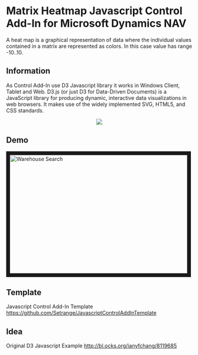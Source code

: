 # Matrix Heatmap Javascript Control Add-In for Microsoft Dynamics NAV

A heat map is a graphical representation of data where the individual values contained in a matrix are represented as colors. In this case value has range -10..10.

## Information
As Control Add-In use D3 Javascript library it works in Windows Client, Tablet and Web. D3.js (or just D3 for Data-Driven Documents) is a JavaScript library for producing dynamic, interactive data visualizations in web browsers. It makes use of the widely implemented SVG, HTML5, and CSS standards.
<p align="center">
    <img src="https://github.com/Setrange/MatrixHeatmapAddIn/blob/master/Microsoft%20Dynamics%20NAV%20Objects/MatrixHeatmapDemo.png">
</p>

## Demo
 
<a href="http://www.youtube.com/watch?feature=player_embedded&v=xVs7Tmvkpew" target="_blank">
<img src="http://img.youtube.com/vi/xVs7Tmvkpew/0.jpg" alt="Warehouse Search" width="480" height="320" border="10" />
</a>

## Template
Javascript Control Add-In Template 
<a href="https://github.com/Setrange/JavascriptControlAddInTemplate" target="_blank"> https://github.com/Setrange/JavascriptControlAddInTemplate </a>

## Idea
Original D3 Javascript Example
<a href="http://bl.ocks.org/ianyfchang/8119685" target="_blank"> http://bl.ocks.org/ianyfchang/8119685 </a>

